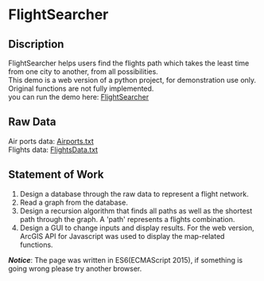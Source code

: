 # FlightSearcher

## Discription
FlightSearcher helps users find the flights path which takes the least time from one city to another, from all possibilities.  
This demo is a web version of a python project, for demonstration use only. Original functions are not fully implemented.  
you can run the demo here: <a href="https://zxy-ryan.github.io/FlightSearcher/">FlightSearcher</a>

## Raw Data
Air ports data: [Airports.txt](/rawdata/Airports.txt)  
Flights data: [FlightsData.txt](/rawdata/FlightsData.txt)

## Statement of Work
1. Design a database through the raw data to represent a flight network. 
2. Read a graph from the database. 
3. Design a recursion algorithm that finds all paths as well as the shortest path through the graph. A 'path' represents a flights combination. 
4. Design a GUI to change inputs and display results. For the web version, ArcGIS API for Javascript was used to display the map-related functions. 


_**Notice**_: The page was written in ES6(ECMAScript 2015), if something is going wrong please try another browser.

